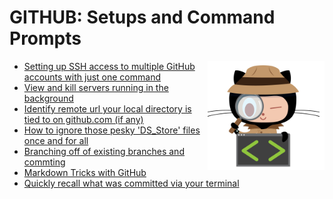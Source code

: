 # GITHUB: Setups and Command Prompts

<img src="./octocat-detective.jpg" align="right"/>

* [Setting up SSH access to multiple GitHub accounts with just one command][1]
* [View and kill servers running in the background][2]
* [Identify remote url your local directory is tied to on github.com (if any)][3]
* [How to ignore those pesky 'DS_Store' files once and for all][4]
* [Branching off of existing branches and commting][5]
* [Markdown Tricks with GitHub][6]
* [Quickly recall what was committed via your terminal][7]

[1]: ./multi-github-account-ssh-setup.md
[2]: ./view-and-kill-active-servers.md
[3]: ./list-remote-url.md
[4]: ./gitignore-ds-store-files.md
[5]: ./branching-off-of-existing-branches.md
[6]: ./github-markdown-tricks.md
[7]: https://github.com/kamranahmedse/git-standup
